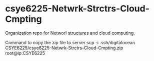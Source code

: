 # csye6225-Netwrk-Strctrs-Cloud-Cmpting
Organization repo for Networl structures and cloud computing.

Command to copy the zip file to server
scp -i .ssh/digitalocean CSYE6225/csye6225-Netwrk-Strctrs-Cloud-Cmpting.zip root@ip:CSYE6225
